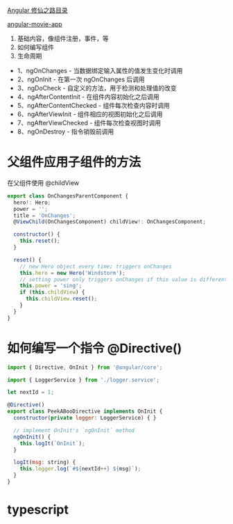 [Angular 修仙之路目录](https://github.com/semlinker/angular2-ionic2/blob/master/ANGULAR.md)

[angular-movie-app](https://github.com/marekdano/angular-movie-app)

1. 基础内容，像组件注册，事件，等
2. 如何编写组件
3. 生命周期

- 1、ngOnChanges - 当数据绑定输入属性的值发生变化时调用
- 2、ngOnInit - 在第一次 ngOnChanges 后调用
- 3、ngDoCheck - 自定义的方法，用于检测和处理值的改变
- 4、ngAfterContentInit - 在组件内容初始化之后调用
- 5、ngAfterContentChecked - 组件每次检查内容时调用
- 6、ngAfterViewInit - 组件相应的视图初始化之后调用
- 7、ngAfterViewChecked - 组件每次检查视图时调用
- 8、ngOnDestroy - 指令销毁前调用

# 父组件应用子组件的方法

在父组件使用 @childView 

```js
export class OnChangesParentComponent {
  hero!: Hero;
  power = '';
  title = 'OnChanges';
  @ViewChild(OnChangesComponent) childView!: OnChangesComponent;

  constructor() {
    this.reset();
  }

  reset() {
    // new Hero object every time; triggers onChanges
    this.hero = new Hero('Windstorm');
    // setting power only triggers onChanges if this value is different
    this.power = 'sing';
    if (this.childView) {
      this.childView.reset();
    }
  }
}
```

# 如何编写一个指令 @Directive()

```js
import { Directive, OnInit } from '@angular/core';

import { LoggerService } from './logger.service';

let nextId = 1;

@Directive()
export class PeekABooDirective implements OnInit {
  constructor(private logger: LoggerService) { }

  // implement OnInit's `ngOnInit` method
  ngOnInit() {
    this.logIt(`OnInit`);
  }

  logIt(msg: string) {
    this.logger.log(`#${nextId++} ${msg}`);
  }
}
```

# typescript


